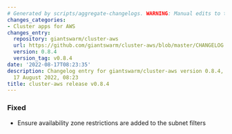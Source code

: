 ```yaml
---
# Generated by scripts/aggregate-changelogs. WARNING: Manual edits to this files will be overwritten.
changes_categories:
- Cluster apps for AWS
changes_entry:
  repository: giantswarm/cluster-aws
  url: https://github.com/giantswarm/cluster-aws/blob/master/CHANGELOG.md#084---2022-08-17
  version: 0.8.4
  version_tag: v0.8.4
date: '2022-08-17T08:23:35'
description: Changelog entry for giantswarm/cluster-aws version 0.8.4, published on
  17 August 2022, 08:23
title: cluster-aws release v0.8.4
---
```


### Fixed
- Ensure availability zone restrictions are added to the subnet filters

